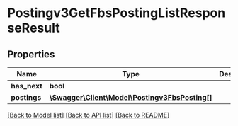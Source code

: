 # Postingv3GetFbsPostingListResponseResult

## Properties
Name | Type | Description | Notes
------------ | ------------- | ------------- | -------------
**has_next** | **bool** |  | [optional] 
**postings** | [**\Swagger\Client\Model\Postingv3FbsPosting[]**](Postingv3FbsPosting.md) |  | [optional] 

[[Back to Model list]](../README.md#documentation-for-models) [[Back to API list]](../README.md#documentation-for-api-endpoints) [[Back to README]](../README.md)


